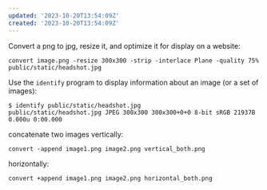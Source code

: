 ```yaml
---
updated: '2023-10-20T13:54:09Z'
created: '2023-10-20T13:54:09Z'
---
```

Convert a png to jpg, resize it, and optimize it for display on a website:

```
convert image.png -resize 300x300 -strip -interlace Plane -quality 75% public/static/headshot.jpg
```

Use the `identify` program to display information about an image (or a set of images):

```
$ identify public/static/headshot.jpg
public/static/headshot.jpg JPEG 300x300 300x300+0+0 8-bit sRGB 21937B 0.000u 0:00.000
```

concatenate two images vertically:

```
convert -append image1.png image2.png vertical_both.png
```

horizontally:

```
convert +append image1.png image2.png horizontal_both.png
```
